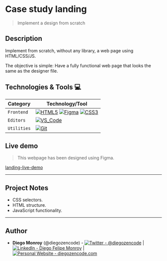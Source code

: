 # Case study landing

> Implement a design from scratch

## Description

Implement from scratch, without any library, a web page using HTML/CSS/JS.

The objective is simple: Have a fully functional web page that looks the same as the designer file.

## Technologies & Tools 💻

| Category    | Technology/Tool                                                                                                                                                                                                                                                                                                                                                                                                                                                |
| ----------- | -------------------------------------------------------------------------------------------------------------------------------------------------------------------------------------------------------------------------------------------------------------------------------------------------------------------------------------------------------------------------------------------------------------------------------------------------------------- |
| `Frontend`  | [![HTML5](https://img.shields.io/badge/-HTML5-E34F26?&style=flat-square&logo=html5&labelColor=282828)](https://developer.mozilla.org/en-US/docs/Web/HTML) [![Figma](https://img.shields.io/badge/-Figma-F24E1E?&style=flat-square&logo=figma&labelColor=282828)](https://www.figma.com/) [![CSS3](https://img.shields.io/badge/-CSS3-1572B6?logo=css3&style=flat-square&logoColor=1572B6&labelColor=282828)](https://developer.mozilla.org/en-US/docs/Web/CSS) |
| `Editors`   | [![VS_Code](https://img.shields.io/badge/-VS_Code-007ACC?logo=visual-studio-code&style=flat-square&logoColor=007ACC&labelColor=282828)](https://code.visualstudio.com/)                                                                                                                                                                                                                                                                                        |
| `Utilities` | [![Git](https://img.shields.io/badge/-Git-F05032?logo=git&style=flat-square&labelColor=282828)](https://git-scm.com/)                                                                                                                                                                                                                                                                                                                                          |

## Live demo

> This webpage has been designed using Figma.

[landing-live-demo](https://diegozencode.github.io/case-study-landing/)

---

## Project Notes

- CSS selectors.
- HTML structure.
- JavaScript functionality.

---

## Author

- **Diego Monroy** (@diegozencode) - [<img src="https://img.shields.io/badge/-@diegozencode-000000?style=flat&logo=X&logoColor=white" alt="Twitter - @diegozencode" />](https://twitter.com/diegozencode) |
  [<img src="https://img.shields.io/badge/-@diegozencode-0072b1?style=flat&logo=Linkedin&logoColor=white" alt="LinkedIn - Diego Felipe Monroy" />](https://www.linkedin.com/in/diegozencode/) |
  [<img src="https://img.shields.io/badge/-diegozencode.com-4EAA25?style=flat&logo=Paperswithcode&logoColor=white" alt="Personal Website - diegozencode.com"/>](https://portfolio.diegozencode.com/)
